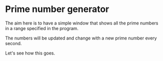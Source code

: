 # Prime number generator

The aim here is to have a simple window that shows all the prime numbers in a range specified in the program.

The numbers will be updated and change with a new prime number every second.

Let's see how this goes.